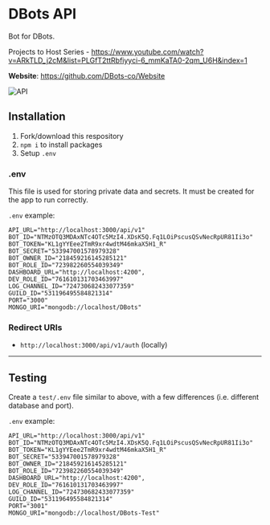 # DBots API
Bot for DBots.

Projects to Host Series - https://www.youtube.com/watch?v=ARkTLD_j2cM&list=PLGfT2ttRbfiyyci-6_mmKaTA0-2qm_U6H&index=1

**Website**: https://github.com/DBots-co/Website

![API](https://socialify.git.ci/DBots-co/API/image?description=1&descriptionEditable=API%20Routes%2FServer%20files%20for%20dbots.co&font=Source%20Code%20Pro&forks=1&issues=1&language=1&logo=https%3A%2F%2Favatars0.githubusercontent.com%2Fu%2F70011081%3Fs%3D200%26v%3D4&owner=1&pattern=Plus&pulls=1&stargazers=1&theme=Dark)

## Installation
1) Fork/download this respository
2) `npm i` to install packages
3) Setup `.env`

### .env
This file is used for storing private data and secrets.
It must be created for the app to run correctly.

`.env` example:
```.env
API_URL="http://localhost:3000/api/v1"
BOT_ID="NTMzOTQ3MDAxNTc4OTc5MzI4.XDsK5Q.Fq1LOiPscusQSvNecRpUR81Ii3o"
BOT_TOKEN="KL1gYYEee2TmR9xr4wdtM46mkaX5H1_R"
BOT_SECRET="533947001578979328"
BOT_OWNER_ID="218459216145285121"
BOT_ROLE_ID="723982260554039349"
DASHBOARD_URL="http://localhost:4200",
DEV_ROLE_ID="761610131703463997"
LOG_CHANNEL_ID="724730682433077359"
GUILD_ID="531196495584821314"
PORT="3000"
MONGO_URI="mongodb://localhost/DBots"
```

### Redirect URIs
- `http://localhost:3000/api/v1/auth` (locally)

---

## Testing
Create a `test/.env` file similar to above, with a few differences (i.e. different database and port).

`.env` example:
```.env
API_URL="http://localhost:3000/api/v1"
BOT_ID="NTMzOTQ3MDAxNTc4OTc5MzI4.XDsK5Q.Fq1LOiPscusQSvNecRpUR81Ii3o"
BOT_TOKEN="KL1gYYEee2TmR9xr4wdtM46mkaX5H1_R"
BOT_SECRET="533947001578979328"
BOT_OWNER_ID="218459216145285121"
BOT_ROLE_ID="723982260554039349"
DASHBOARD_URL="http://localhost:4200",
DEV_ROLE_ID="761610131703463997"
LOG_CHANNEL_ID="724730682433077359"
GUILD_ID="531196495584821314"
PORT="3001"
MONGO_URI="mongodb://localhost/DBots-Test"
```
